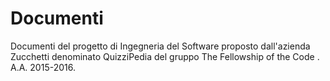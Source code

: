 # Documenti
Documenti del progetto di Ingegneria del Software proposto dall'azienda Zucchetti denominato QuizziPedia del gruppo The Fellowship of the Code . A.A. 2015-2016.

